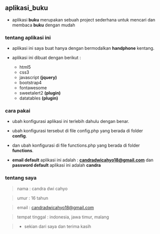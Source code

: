 ## aplikasi_buku

* aplikasi **buku** merupakan sebuah project sederhana untuk mencari dan membaca **buku** dengan mudah

### tentang aplikasi ini

* aplikasi ini saya buat hanya dengan bermodalkan **handphone** kentang.

* aplikasi ini dibuat dengan berikut :
  * html5
  * css3
  * javascript **(jquery)**
  * bootstrap4
  * fontawesome
  * sweetalert2 **(plugin)**
  * datatables **(plugin)**

### cara pakai

* ubah konfigurasi aplikasi ini terlebih dahulu dengan benar.

* ubah konfigurasi tersebut di file config.php yang berada di folder **config**.

* dan ubah konfigurasi di file functions.php yang berada di folder **functions**.

* **email default** aplikasi ini adalah : **candradwicahyo18@gmail.com** dan **password default** aplikasi ini adalah **candra**

### tentang saya

> nama : candra dwi cahyo

> umur : 16 tahun

> email : candradwicahyo18@gmail.com

> tempat tinggal : indonesia, jawa timur, malang

> * sekian dari saya dan terima kasih
